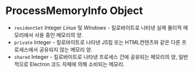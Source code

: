 # ProcessMemoryInfo Object

* `residentSet` Integer _Linux_ 및 _Windows_ - 킬로바이트로 나타낸 실제 물리적 메모리에서 사용 중인 메모리의 양.
* `private` Integer - 킬로바이트로 나타낸 JS힙 또는 HTML컨텐츠와 같은 다른 프로세스에서 공유되지 않는 메모리 양.
* `shared` Integer - 킬로바이트로 나타낸 프로세스 간에 공유되는 메모리의 양, 일반적으로 Electron 코드 자체에 의해 소비되는 메모리.
